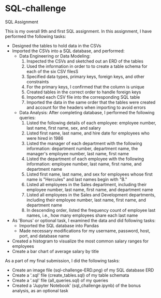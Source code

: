 # SQL-challenge
SQL Assignment

This is my overall 9th and first SQL assignment. In this assignment, I have performed the following tasks:
* Designed the tables to hold data in the CSVs
* Imported the CSVs into a SQL database, and performed:
	- Data Engineering or Data Modeling:
	  1. Inspected the CSVs and sketched out an ERD of the tables
	  2. Used the information in order to to create a table schema for each of the six CSV filesS
	  3. Specified data types, primary keys, foreign keys, and other constraints
	  4. For the primary keys, I confirmed that the column is unique
	  5. Created tables in the correct order to handle foreign keys
	  6. Imported each CSV file into the corresponding SQL table
	  7. Imported the data in the same order that the tables were created and account for the headers when importing to avoid errors
	- Data Analysis: After completing database, I performed the following queries:
	  1. Listed the following details of each employee: employee number, last name, first name, sex, and salary
	  2. Listed first name, last name, and hire date for employees who were hired in 1986
	  3. Listed the manager of each department with the following information: department number, department name, the manager's employee number, last name, first name
	  4. Listed the department of each employee with the following information: employee number, last name, first name, and department name
	  5. Listed first name, last name, and sex for employees whose first name is "Hercules" and last names begin with "B."
	  6. Listed all employees in the Sales department, including their employee number, last name, first name, and department name
	  7. Listed all employees in the Sales and Development departments, including their employee number, last name, first name, and department name
	  8. In descending order, listed the frequency count of employee last names, i.e., how many employees share each last name
* As 'Bonus' or optional task, I examined the data and did following tasks:
	- Imported the SQL database into Pandas
	- Made necessary modifications for my username, password, host, port, and database name
* Created a histogram to visualize the most common salary ranges for employees
* Create a bar chart of average salary by title

As a part of my final submission, I did the following tasks:
* Create an image file (sql-challenge-ERD.png) of my SQL database ERD
* Create a '.sql' file (create_tables.sql) of my table schemata
* Create a '.sql' file (all_queries.sql) of my queries
* Created a 'Jupyter Notebook' (sql_challenge.ipynb) of the bonus analysis, as an optional task